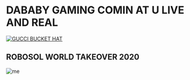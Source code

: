 
# DABABY GAMING COMIN AT U LIVE AND REAL

[![GUCCI BUCKET HAT](https://i.ytimg.com/an_webp/z_WZVJbXkB4/mqdefault_6s.webp?du=3000&sqp=CIr31fsF&rs=AOn4CLAz7r1NFJvSpBMMv8UL2yyIp9n56A)](https://www.youtube.com/watch?v=mwwKgjvKde8)

## ROBOSOL WORLD TAKEOVER 2020
![me](https://cdn.discordapp.com/attachments/519420693956395008/670404598468706304/55db549e1d00002f00145aca.png)
